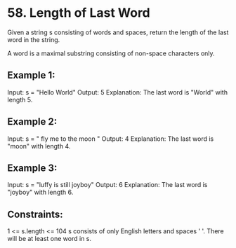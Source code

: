 # 58. Length of Last Word

Given a string s consisting of words and spaces, return the length of the last word in the string.

A word is a maximal substring consisting of non-space characters only.

## Example 1:

Input: s = "Hello World"
Output: 5
Explanation: The last word is "World" with length 5.

## Example 2:

Input: s = "   fly me   to   the moon  "
Output: 4
Explanation: The last word is "moon" with length 4.

## Example 3:

Input: s = "luffy is still joyboy"
Output: 6
Explanation: The last word is "joyboy" with length 6.
 

## Constraints:

1 <= s.length <= 104
s consists of only English letters and spaces ' '.
There will be at least one word in s.